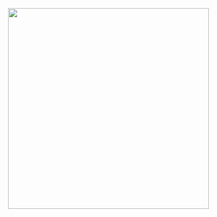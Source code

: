 <p align="center">
<img src="https://figure.superhentais.com/img/figure/44235.gif" width="400" height="400"/>
</p>
<div align="center">
